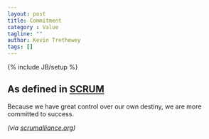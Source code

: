 ```yaml
---
layout: post
title: Commitment
category : Value
tagline: ""
author: Kevin Trethewey
tags: []
---
```

{% include JB/setup %}

## As defined in [SCRUM](/Prototype/SCRUM/)
Because we have great control over our own destiny, we are more committed to success.

*(via [scrumalliance.org](https://www.scrumalliance.org/why-scrum/core-scrum-values-roles))*
